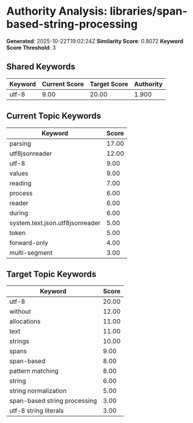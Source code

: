 # Authority Analysis: libraries/span-based-string-processing

**Generated**: 2025-10-22T19:02:24Z
**Similarity Score**: 0.8072
**Keyword Score Threshold**: 3

## Shared Keywords

| Keyword | Current Score | Target Score | Authority |
|---------|---------------|--------------|-----------|
| utf-8 | 9.00 | 20.00 | 1.900 |

## Current Topic Keywords

| Keyword | Score |
|---------|-------|
| parsing | 17.00 |
| utf8jsonreader | 12.00 |
| utf-8 | 9.00 |
| values | 9.00 |
| reading | 7.00 |
| process | 6.00 |
| reader | 6.00 |
| during | 6.00 |
| system.text.json.utf8jsonreader | 5.00 |
| token | 5.00 |
| forward-only | 4.00 |
| multi-segment | 3.00 |

## Target Topic Keywords

| Keyword | Score |
|---------|-------|
| utf-8 | 20.00 |
| without | 12.00 |
| allocations | 11.00 |
| text | 11.00 |
| strings | 10.00 |
| spans | 9.00 |
| span-based | 8.00 |
| pattern matching | 8.00 |
| string | 6.00 |
| string normalization | 5.00 |
| span-based string processing | 3.00 |
| utf-8 string literals | 3.00 |

